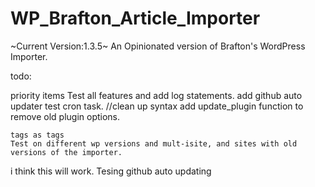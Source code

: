 WP_Brafton_Article_Importer
==================
~Current Version:1.3.5~
An Opinionated version of Brafton's WordPress Importer.


todo: 

priority items
	Test all features and add log statements.
	add github auto updater
	test cron task.
	//clean up syntax
	add update_plugin function to remove old plugin options. 

	tags as tags
	Test on different wp versions and mult-isite, and sites with old versions of the importer.

i think this will work. Tesing github auto updating
